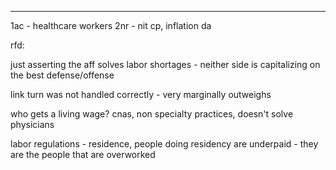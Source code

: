 



----
1ac - healthcare workers
2nr - nit cp, inflation da

rfd:

just asserting the aff solves labor shortages - neither side is capitalizing on the best defense/offense

link turn was not handled correctly - very marginally outweighs

who gets a living wage? cnas, non specialty practices, doesn't solve physicians

labor regulations - residence, people doing residency are underpaid - they are the people that are overworked
